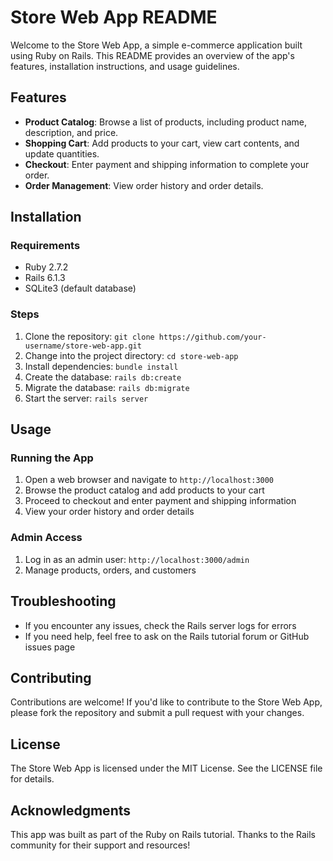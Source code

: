 **Store Web App README**
==========================

Welcome to the Store Web App, a simple e-commerce application built using Ruby on Rails. This README provides an overview of the app's features, installation instructions, and usage guidelines.

**Features**
------------

* **Product Catalog**: Browse a list of products, including product name, description, and price.
* **Shopping Cart**: Add products to your cart, view cart contents, and update quantities.
* **Checkout**: Enter payment and shipping information to complete your order.
* **Order Management**: View order history and order details.

**Installation**
---------------

### Requirements

* Ruby 2.7.2
* Rails 6.1.3
* SQLite3 (default database)

### Steps

1. Clone the repository: `git clone https://github.com/your-username/store-web-app.git`
2. Change into the project directory: `cd store-web-app`
3. Install dependencies: `bundle install`
4. Create the database: `rails db:create`
5. Migrate the database: `rails db:migrate`
6. Start the server: `rails server`

**Usage**
-----

### Running the App

1. Open a web browser and navigate to `http://localhost:3000`
2. Browse the product catalog and add products to your cart
3. Proceed to checkout and enter payment and shipping information
4. View your order history and order details

### Admin Access

1. Log in as an admin user: `http://localhost:3000/admin`
2. Manage products, orders, and customers

**Troubleshooting**
-----------------

* If you encounter any issues, check the Rails server logs for errors
* If you need help, feel free to ask on the Rails tutorial forum or GitHub issues page

**Contributing**
--------------

Contributions are welcome! If you'd like to contribute to the Store Web App, please fork the repository and submit a pull request with your changes.

**License**
---------

The Store Web App is licensed under the MIT License. See the LICENSE file for details.

**Acknowledgments**
-------------------

This app was built as part of the Ruby on Rails tutorial. Thanks to the Rails community for their support and resources!